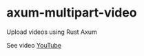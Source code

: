 # axum-multipart-video
Upload videos using Rust Axum

See video [YouTube](https://www.youtube.com/watch?v=cRfrBHwBjfM)

